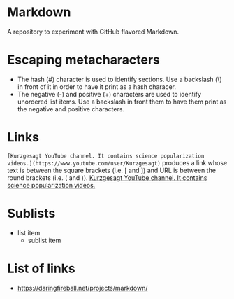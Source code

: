 # Markdown
A repository to experiment with GitHub flavored Markdown.

# Escaping metacharacters
- The hash (\#) character is used to identify sections. Use a
backslash (\\) in front of it in order to have it print as a hash
characer.
- The negative (\-) and positive (\+) characters are used to identify
unordered list items. Use a backslash in front them to have them print
as the negative and positive characters.

# Links
`[Kurzgesagt YouTube channel. It contains science popularization videos.](https://www.youtube.com/user/Kurzgesagt)` produces
a link whose text is between the square brackets (i.e. \[ and \]) and URL is between the round brackets (i.e. \( and \)).
[Kurzgesagt YouTube channel. It contains science popularization videos.](https://www.youtube.com/user/Kurzgesagt)

# Sublists
- list item
  - sublist item

# List of links
- https://daringfireball.net/projects/markdown/
